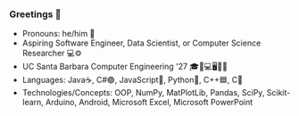 ### Greetings 👋

- Pronouns: he/him 👦
- Aspiring Software Engineer, Data Scientist, or Computer Science Researcher 💻⚙
- UC Santa Barbara Computer Engineering '27 🎓🔋💻🖥🔌💡
- Languages: Java☕, C#🟣, JavaScript🧾, Python🐍, C++🟦, C🔵 
- Technologies/Concepts: OOP, NumPy, MatPlotLib, Pandas, SciPy, Scikit-learn, Arduino, Android, Microsoft Excel, Microsoft PowerPoint
